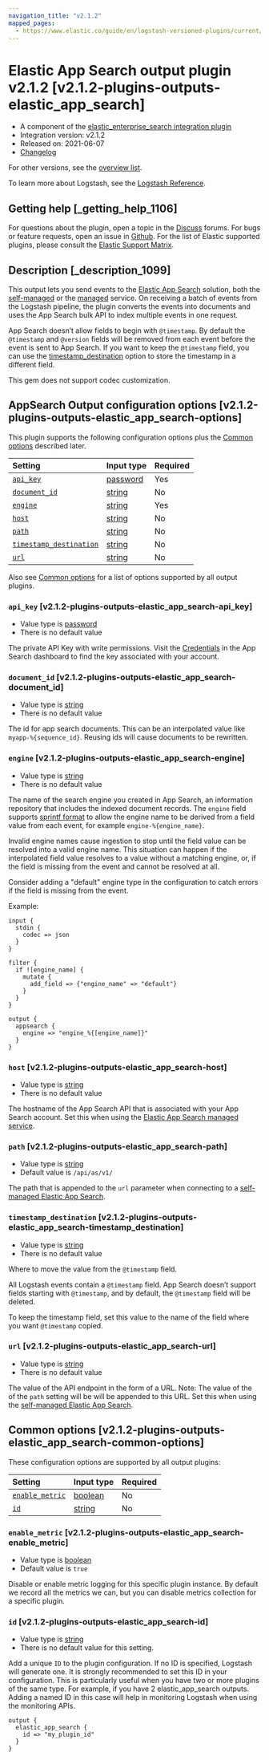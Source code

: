 ```yaml
---
navigation_title: "v2.1.2"
mapped_pages:
  - https://www.elastic.co/guide/en/logstash-versioned-plugins/current/v2.1.2-plugins-outputs-elastic_app_search.html
---
```


# Elastic App Search output plugin v2.1.2 [v2.1.2-plugins-outputs-elastic_app_search]

* A component of the [elastic\_enterprise\_search integration plugin](integration-elastic_enterprise_search-index.md)
* Integration version: v2.1.2
* Released on: 2021-06-07
* [Changelog](https://github.com/logstash-plugins/logstash-integration-elastic_enterprise_search/blob/v2.1.2/CHANGELOG.md)

For other versions, see the [overview list](output-elastic_app_search-index.md).

To learn more about Logstash, see the [Logstash Reference](https://www.elastic.co/guide/en/logstash/current/index.html).

## Getting help [_getting_help_1106]

For questions about the plugin, open a topic in the [Discuss](http://discuss.elastic.co) forums. For bugs or feature requests, open an issue in [Github](https://github.com/logstash-plugins/logstash-integration-elastic_enterprise_search). For the list of Elastic supported plugins, please consult the [Elastic Support Matrix](https://www.elastic.co/support/matrix#matrix_logstash_plugins).

## Description [_description_1099]

This output lets you send events to the [Elastic App Search](https://www.elastic.co/app-search) solution, both the [self-managed](https://www.elastic.co/downloads/app-search) or the [managed](https://www.elastic.co/cloud/app-search-service) service. On receiving a batch of events from the Logstash pipeline, the plugin converts the events into documents and uses the App Search bulk API to index multiple events in one request.

App Search doesn’t allow fields to begin with `@timestamp`. By default the `@timestamp` and `@version` fields will be removed from each event before the event is sent to App Search. If you want to keep the `@timestamp` field, you can use the [timestamp\_destination](v2-1-2-plugins-outputs-elastic_app_search.md#v2.1.2-plugins-outputs-elastic_app_search-timestamp_destination) option to store the timestamp in a different field.

This gem does not support codec customization.

## AppSearch Output configuration options [v2.1.2-plugins-outputs-elastic_app_search-options]

This plugin supports the following configuration options plus the [Common options](v2-1-2-plugins-outputs-elastic_app_search.md#v2.1.2-plugins-outputs-elastic_app_search-common-options) described later.

| Setting | Input type | Required |
| :- | :- | :- |
| [`api_key`](v2-1-2-plugins-outputs-elastic_app_search.md#v2.1.2-plugins-outputs-elastic_app_search-api_key) | [password](/lsr/value-types.md#password) | Yes |
| [`document_id`](v2-1-2-plugins-outputs-elastic_app_search.md#v2.1.2-plugins-outputs-elastic_app_search-document_id) | [string](/lsr/value-types.md#string) | No |
| [`engine`](v2-1-2-plugins-outputs-elastic_app_search.md#v2.1.2-plugins-outputs-elastic_app_search-engine) | [string](/lsr/value-types.md#string) | Yes |
| [`host`](v2-1-2-plugins-outputs-elastic_app_search.md#v2.1.2-plugins-outputs-elastic_app_search-host) | [string](/lsr/value-types.md#string) | No |
| [`path`](v2-1-2-plugins-outputs-elastic_app_search.md#v2.1.2-plugins-outputs-elastic_app_search-path) | [string](/lsr/value-types.md#string) | No |
| [`timestamp_destination`](v2-1-2-plugins-outputs-elastic_app_search.md#v2.1.2-plugins-outputs-elastic_app_search-timestamp_destination) | [string](/lsr/value-types.md#string) | No |
| [`url`](v2-1-2-plugins-outputs-elastic_app_search.md#v2.1.2-plugins-outputs-elastic_app_search-url) | [string](/lsr/value-types.md#string) | No |

Also see [Common options](v2-1-2-plugins-outputs-elastic_app_search.md#v2.1.2-plugins-outputs-elastic_app_search-common-options) for a list of options supported by all output plugins.

### `api_key` [v2.1.2-plugins-outputs-elastic_app_search-api_key]

* Value type is [password](/lsr/value-types.md#password)
* There is no default value

The private API Key with write permissions. Visit the [Credentials](https://app.swiftype.com/as/credentials) in the App Search dashboard to find the key associated with your account.

### `document_id` [v2.1.2-plugins-outputs-elastic_app_search-document_id]

* Value type is [string](/lsr/value-types.md#string)
* There is no default value

The id for app search documents. This can be an interpolated value like `myapp-%{sequence_id}`. Reusing ids will cause documents to be rewritten.

### `engine` [v2.1.2-plugins-outputs-elastic_app_search-engine]

* Value type is [string](/lsr/value-types.md#string)
* There is no default value

The name of the search engine you created in App Search, an information repository that includes the indexed document records. The `engine` field supports [sprintf format](https://www.elastic.co/guide/en/logstash/current/event-dependent-configuration.html#sprintf) to allow the engine name to be derived from a field value from each event, for example `engine-%{engine_name}`.

Invalid engine names cause ingestion to stop until the field value can be resolved into a valid engine name. This situation can happen if the interpolated field value resolves to a value without a matching engine, or, if the field is missing from the event and cannot be resolved at all.

Consider adding a "default" engine type in the configuration to catch errors if the field is missing from the event.

Example:

```
input {
  stdin {
    codec => json
  }
}

filter {
  if ![engine_name] {
    mutate {
      add_field => {"engine_name" => "default"}
    }
  }
}

output {
  appsearch {
    engine => "engine_%{[engine_name]}"
  }
}
```

### `host` [v2.1.2-plugins-outputs-elastic_app_search-host]

* Value type is [string](/lsr/value-types.md#string)
* There is no default value

The hostname of the App Search API that is associated with your App Search account. Set this when using the [Elastic App Search managed service](https://www.elastic.co/cloud/app-search-service).

### `path` [v2.1.2-plugins-outputs-elastic_app_search-path]

* Value type is [string](/lsr/value-types.md#string)
* Default value is `/api/as/v1/`

The path that is appended to the `url` parameter when connecting to a [self-managed Elastic App Search](https://www.elastic.co/downloads/app-search).

### `timestamp_destination` [v2.1.2-plugins-outputs-elastic_app_search-timestamp_destination]

* Value type is [string](/lsr/value-types.md#string)
* There is no default value

Where to move the value from the `@timestamp` field.

All Logstash events contain a `@timestamp` field. App Search doesn’t support fields starting with `@timestamp`, and by default, the `@timestamp` field will be deleted.

To keep the timestamp field, set this value to the name of the field where you want `@timestamp` copied.

### `url` [v2.1.2-plugins-outputs-elastic_app_search-url]

* Value type is [string](/lsr/value-types.md#string)
* There is no default value

The value of the API endpoint in the form of a URL. Note: The value of the of the `path` setting will be will be appended to this URL. Set this when using the [self-managed Elastic App Search](https://www.elastic.co/downloads/app-search).

## Common options [v2.1.2-plugins-outputs-elastic_app_search-common-options]

These configuration options are supported by all output plugins:

| Setting | Input type | Required |
| :- | :- | :- |
| [`enable_metric`](v2-1-2-plugins-outputs-elastic_app_search.md#v2.1.2-plugins-outputs-elastic_app_search-enable_metric) | [boolean](/lsr/value-types.md#boolean) | No |
| [`id`](v2-1-2-plugins-outputs-elastic_app_search.md#v2.1.2-plugins-outputs-elastic_app_search-id) | [string](/lsr/value-types.md#string) | No |

### `enable_metric` [v2.1.2-plugins-outputs-elastic_app_search-enable_metric]

* Value type is [boolean](/lsr/value-types.md#boolean)
* Default value is `true`

Disable or enable metric logging for this specific plugin instance. By default we record all the metrics we can, but you can disable metrics collection for a specific plugin.

### `id` [v2.1.2-plugins-outputs-elastic_app_search-id]

* Value type is [string](/lsr/value-types.md#string)
* There is no default value for this setting.

Add a unique `ID` to the plugin configuration. If no ID is specified, Logstash will generate one. It is strongly recommended to set this ID in your configuration. This is particularly useful when you have two or more plugins of the same type. For example, if you have 2 elastic\_app\_search outputs. Adding a named ID in this case will help in monitoring Logstash when using the monitoring APIs.

```
output {
  elastic_app_search {
    id => "my_plugin_id"
  }
}
```
